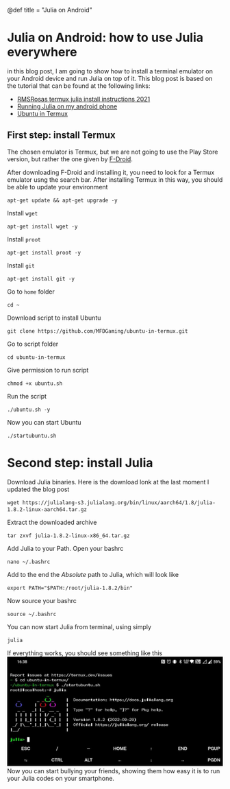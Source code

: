 @def title = "Julia on Android"

# Julia on Android: how to use Julia everywhere

in this blog post, I am going to show how to install a terminal emulator on your Android
device and run Julia on top of it. This blog post is based on the tutorial that can be found at the following links:

- [RMSRosas termux julia install instructions 2021](https://gist.github.com/caseykneale/fb5503d95b29c1e3bf167a192bf17420)
- [Running Julia on my android phone](https://www.linkedin.com/pulse/running-julia-my-android-phone-paresh-mathur)
- [Ubuntu in Termux](https://github.com/MFDGaming/ubuntu-in-termux)

## First step: install Termux

The chosen emulator is Termux, but we are not going to use the Play Store version, but rather the one given by [F-Droid](https://f-droid.org/en/).

After downloading F-Droid and installing it, you need to look for a Termux emulator usng the search bar.
After installing Termux in this way, you should be able to update your environment
```
apt-get update && apt-get upgrade -y
```
Install `wget`
```
apt-get install wget -y
```
Install `proot`
```
apt-get install proot -y
```
Install `git`
```
apt-get install git -y
```
Go to `home`  folder
```
cd ~
```
Download script to install Ubuntu
```
git clone https://github.com/MFDGaming/ubuntu-in-termux.git
```
Go to script folder
```
cd ubuntu-in-termux
```
Give permission to run script
```
chmod +x ubuntu.sh
```
Run the script
```
./ubuntu.sh -y
```
Now you can start Ubuntu
```
./startubuntu.sh
```

# Second step: install Julia

Download Julia binaries. Here is the download lonk at the last moment I updated the blog post
```
wget https://julialang-s3.julialang.org/bin/linux/aarch64/1.8/julia-1.8.2-linux-aarch64.tar.gz
```
Extract the downloaded archive
```
tar zxvf julia-1.8.2-linux-x86_64.tar.gz
```
Add Julia to your Path. Open your bashrc
```
nano ~/.bashrc
```
Add to the end the *Absolute* path to Julia, which will look like 
```
export PATH="$PATH:/root/julia-1.8.2/bin"
```
Now source your bashrc
```
source ~/.bashrc
```
You can now start Julia from terminal, using simply
```
julia
```
If everything works, you should see something like this
![julia-android](/assets/blog/julia-android/final-result.jpg)
Now you can start bullying your friends, showing them how easy it is to run your Julia codes on your smartphone.